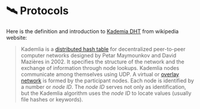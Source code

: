 # 🛰 Protocols

Here is the definition and introduction to [Kademia DHT](https://en.wikipedia.org/wiki/Kademlia) from wikipedia website:

> Kademlia is a [distributed hash table](https://en.wikipedia.org/wiki/Distributed\_hash\_table) for decentralized peer-to-peer computer networks designed by Petar Maymounkov and David Mazières in 2002. It specifies the structure of the network and the exchange of information through node lookups. Kademlia nodes communicate among themselves using UDP. A virtual or [overlay network](https://en.wikipedia.org/wiki/Overlay\_network) is formed by the participant nodes. Each node is identified by a number or _node ID_. The _node ID_ serves not only as identification, but the Kademlia algorithm uses the _node ID_ to locate values (usually file hashes or keywords).

